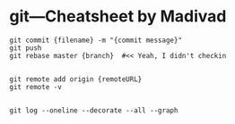 # git—Cheatsheet by Madivad


    git commit {filename} -m "{commit message}"
    git push
    git rebase master {branch}  #<< Yeah, I didn't checkin


    git remote add origin {remoteURL}
    git remote -v


    git log --oneline --decorate --all --graph
